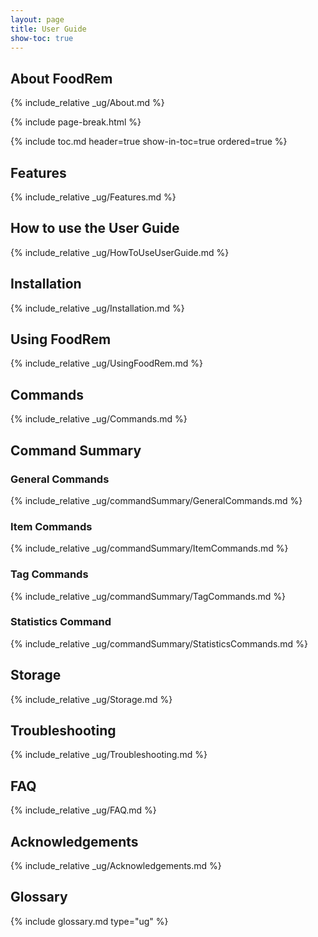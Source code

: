 ```yaml
---
layout: page
title: User Guide
show-toc: true
---
```

## About FoodRem

{% include_relative _ug/About.md %}

{% include page-break.html %} <!-- Force a page break -->

{% include toc.md header=true show-in-toc=true ordered=true %}

## Features

{% include_relative _ug/Features.md %}

## How to use the User Guide

{% include_relative _ug/HowToUseUserGuide.md %}

## Installation

{% include_relative _ug/Installation.md %}

## Using FoodRem

{% include_relative _ug/UsingFoodRem.md %}

## Commands

{% include_relative _ug/Commands.md %}

## Command Summary

### General Commands

{% include_relative _ug/commandSummary/GeneralCommands.md %}

### Item Commands

{% include_relative _ug/commandSummary/ItemCommands.md %}

### Tag Commands

{% include_relative _ug/commandSummary/TagCommands.md %}

### Statistics Command

{% include_relative _ug/commandSummary/StatisticsCommands.md %}

## Storage

{% include_relative _ug/Storage.md %}

## Troubleshooting

<!-- Added one issue that is referred to by Quick Start -->
{% include_relative _ug/Troubleshooting.md %}

## FAQ

{% include_relative _ug/FAQ.md %}

## Acknowledgements

{% include_relative _ug/Acknowledgements.md %}

## Glossary

{% include glossary.md type="ug" %}
